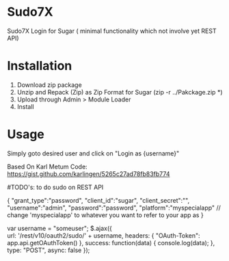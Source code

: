# Sudo7X
Sudo7X Login for Sugar ( minimal functionality which not involve yet REST API)

# Installation
1. Download zip package
2. Unzip and Repack (Zip) as Zip Format for Sugar (zip -r ../Pakckage.zip *) 
3. Upload through Admin > Module Loader
4. Install

# Usage
Simply goto desired user and click on "Login as {username}"

Based On Karl Metum Code: 
https://gist.github.com/karlingen/5265c27ad78fb83fb774

#TODO's: to do sudo on REST API

{
   "grant_type":"password",
   "client_id":"sugar",
   "client_secret":"",
   "username":"admin",
   "password":"password",
   "platform":"myspecialapp" // change 'myspecialapp' to whatever you want to refer to your app as
}

var username = "someuser";
$.ajax({         
  url: '/rest/v10/oauth2/sudo/' + username,
  headers: { "OAuth-Token": app.api.getOAuthToken() },
  success: function(data)
  {
    console.log(data);
  },
  type: "POST",
  async: false
});
